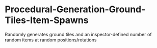 # Procedural-Generation-Ground-Tiles-Item-Spawns
 Randomly generates ground tiles and an inspector-defined number of random items at random positions/rotations
